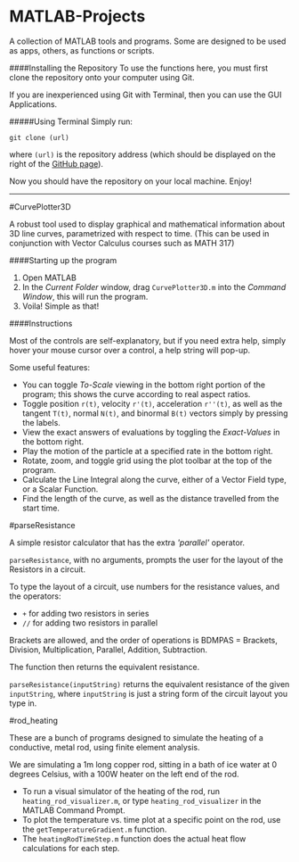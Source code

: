 MATLAB-Projects
===============

A collection of MATLAB tools and programs. Some are designed to be used as apps, others, as functions or scripts.

####Installing the Repository
To use the functions here, you must first clone the repository onto your computer using Git.

If you are inexperienced using Git with Terminal, then you can use the GUI Applications.

#####Using Terminal
Simply run:

`git clone (url)`

where `(url)` is the repository address (which should be displayed on the right of the [GitHub page](https://github.com/Fizz-2013/MATLAB-Projects)).

Now you should have the repository on your local machine. Enjoy!


- - -
#CurvePlotter3D

A robust tool used to display graphical and mathematical information about 3D line curves, parametrized with respect to time. (This can be used in conjunction with Vector Calculus courses such as MATH 317)

####Starting up the program

1. Open MATLAB
2. In the *Current Folder* window, drag `CurvePlotter3D.m` into the *Command Window*, this will run the program.
3. Voila! Simple as that!


####Instructions

Most of the controls are self-explanatory, but if you need extra help, simply hover your mouse cursor over a control, a help string will pop-up.

Some useful features:
- You can toggle *To-Scale* viewing in the bottom right portion of the program; this shows the curve according to real aspect ratios.
- Toggle position `r(t)`, velocity `r'(t)`, acceleration `r''(t)`, as well as the tangent `T(t)`, normal `N(t)`, and binormal `B(t)` vectors simply by pressing the labels.
- View the exact answers of evaluations by toggling the *Exact-Values* in the bottom right.
- Play the motion of the particle at a specified rate in the bottom right.
- Rotate, zoom, and toggle grid using the plot toolbar at the top of the program.
- Calculate the Line Integral along the curve, either of a Vector Field type, or a Scalar Function.
- Find the length of the curve, as well as the distance travelled from the start time.


#parseResistance

A simple resistor calculator that has the extra *'parallel'* operator.

`parseResistance`, with no arguments, prompts the user for the layout of the Resistors in a circuit.

To type the layout of a circuit, use numbers for the resistance values, and the operators:
- `+` for adding two resistors in series
- `//` for adding two resistors in parallel

Brackets are allowed, and the order of operations is BDMPAS = Brackets, Division, Multiplication, Parallel, Addition, Subtraction.

The function then returns the equivalent resistance.

`parseResistance(inputString)` returns the equivalent resistance of the given `inputString`, where `inputString` is just a string form of the circuit layout you type in.

#rod_heating

These are a bunch of programs designed to simulate the heating of a conductive, metal rod, using finite element analysis.

We are simulating a 1m long copper rod, sitting in a bath of ice water at 0 degrees Celsius, with a 100W heater on the left end of the rod.

- To run a visual simulator of the heating of the rod, run `heating_rod_visualizer.m`, or type `heating_rod_visualizer` in the MATLAB Command Prompt.
- To plot the temperature vs. time plot at a specific point on the rod, use the `getTemperatureGradient.m` function.
- The `heatingRodTimeStep.m` function does the actual heat flow calculations for each step.

